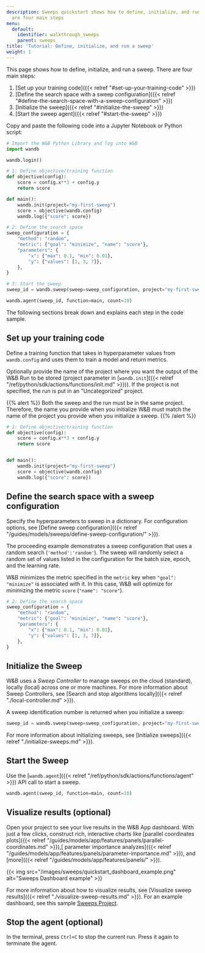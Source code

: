 ```yaml
---
description: Sweeps quickstart shows how to define, initialize, and run a sweep. There
  are four main steps
menu:
  default:
    identifier: walkthrough_sweeps
    parent: sweeps
title: 'Tutorial: Define, initialize, and run a sweep'
weight: 1
---
```


This page shows how to define, initialize, and run a sweep. There are four main steps:

1. [Set up your training code]({{< relref "#set-up-your-training-code" >}})
2. [Define the search space with a sweep configuration]({{< relref "#define-the-search-space-with-a-sweep-configuration" >}})
3. [Initialize the sweep]({{< relref "#initialize-the-sweep" >}})
4. [Start the sweep agent]({{< relref "#start-the-sweep" >}})


Copy and paste the following code into a Jupyter Notebook or Python script:

```python 
# Import the W&B Python Library and log into W&B
import wandb

wandb.login()

# 1: Define objective/training function
def objective(config):
    score = config.x**3 + config.y
    return score

def main():
    wandb.init(project="my-first-sweep")
    score = objective(wandb.config)
    wandb.log({"score": score})

# 2: Define the search space
sweep_configuration = {
    "method": "random",
    "metric": {"goal": "minimize", "name": "score"},
    "parameters": {
        "x": {"max": 0.1, "min": 0.01},
        "y": {"values": [1, 3, 7]},
    },
}

# 3: Start the sweep
sweep_id = wandb.sweep(sweep=sweep_configuration, project="my-first-sweep")

wandb.agent(sweep_id, function=main, count=10)
```

The following sections break down and explains each step in the code sample.


## Set up your training code
Define a training function that takes in hyperparameter values from `wandb.config` and uses them to train a model and return metrics.

Optionally provide the name of the project where you want the output of the W&B Run to be stored (project parameter in [`wandb.init`]({{< relref "/ref/python/sdk/actions/functions/init.md" >}})). If the project is not specified, the run is put in an "Uncategorized" project.

{{% alert %}}
Both the sweep and the run must be in the same project. Therefore, the name you provide when you initialize W&B must match the name of the project you provide when you initialize a sweep.
{{% /alert %}}

```python
# 1: Define objective/training function
def objective(config):
    score = config.x**3 + config.y
    return score


def main():
    wandb.init(project="my-first-sweep")
    score = objective(wandb.config)
    wandb.log({"score": score})
```

## Define the search space with a sweep configuration

Specify the hyperparameters to sweep in a dictionary. For configuration options, see [Define sweep configuration]({{< relref "/guides/models/sweeps/define-sweep-configuration/" >}}).

The proceeding example demonstrates a sweep configuration that uses a random search (`'method':'random'`). The sweep will randomly select a random set of values listed in the configuration for the batch size, epoch, and the learning rate.

W&B minimizes the metric specified in the `metric` key when `"goal": "minimize"` is associated with it. In this case, W&B will optimize for minimizing the metric  `score` (`"name": "score"`).


```python
# 2: Define the search space
sweep_configuration = {
    "method": "random",
    "metric": {"goal": "minimize", "name": "score"},
    "parameters": {
        "x": {"max": 0.1, "min": 0.01},
        "y": {"values": [1, 3, 7]},
    },
}
```

## Initialize the Sweep

W&B uses a _Sweep Controller_ to manage sweeps on the cloud (standard), locally (local) across one or more machines. For more information about Sweep Controllers, see [Search and stop algorithms locally]({{< relref "./local-controller.md" >}}).

A sweep identification number is returned when you initialize a sweep:

```python
sweep_id = wandb.sweep(sweep=sweep_configuration, project="my-first-sweep")
```

For more information about initializing sweeps, see [Initialize sweeps]({{< relref "./initialize-sweeps.md" >}}).

## Start the Sweep

Use the [`wandb.agent`]({{< relref "/ref/python/sdk/actions/functions/agent" >}}) API call to start a sweep.

```python
wandb.agent(sweep_id, function=main, count=10)
```

## Visualize results (optional)

Open your project to see your live results in the W&B App dashboard. With just a few clicks, construct rich, interactive charts like [parallel coordinates plots]({{< relref "/guides/models/app/features/panels/parallel-coordinates.md" >}}),[ parameter importance analyzes]({{< relref "/guides/models/app/features/panels/parameter-importance.md" >}}), and [more]({{< relref "/guides/models/app/features/panels/" >}}).

{{< img src="/images/sweeps/quickstart_dashboard_example.png" alt="Sweeps Dashboard example" >}}

For more information about how to visualize results, see [Visualize sweep results]({{< relref "./visualize-sweep-results.md" >}}). For an example dashboard, see this sample [Sweeps Project](https://wandb.ai/anmolmann/pytorch-cnn-fashion/sweeps/pmqye6u3).

## Stop the agent (optional)

In the terminal, press `Ctrl+C` to stop the current run. Press it again to terminate the agent.
